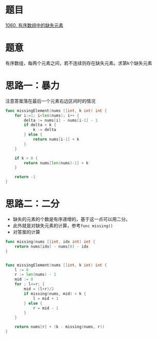 # 题目
[1060. 有序数组中的缺失元素](https://leetcode-cn.com/problems/missing-element-in-sorted-array/)

# 题意
有序数组，每两个元素之间，若不连续则存在缺失元素。求第k个缺失元素

# 思路一：暴力
注意答案落在最后一个元素右边区间时的情况

```go
func missingElement(nums []int, k int) int {
    for i:=1; i<len(nums); i++ {
        delta := nums[i] - nums[i-1] - 1 
        if delta < k {
            k -= delta 
        } else {
            return nums[i-1] + k
        }
    }

    if k > 0 {
        return nums[len(nums)-1] + k 
    }

    return -1 
}
```



# 思路二：二分
- 缺失的元素的个数是有序递增的，基于这一点可以用二分。
- 此外就是对缺失元素的计算，参考`func missing()`
- 对答案的计算

```go
func missing(nums []int, idx int) int {
    return nums[idx] - nums[0] - idx 
}


func missingElement(nums []int, k int) int {
    l := 0
    r := len(nums) - 1
    mid := 0
    for ; l<=r; {
        mid = (l+r)/2
        if missing(nums, mid) < k {
            l = mid + 1
        } else {
            r = mid - 1 
        }
    }

    return nums[r] + (k - missing(nums, r))    
}
```